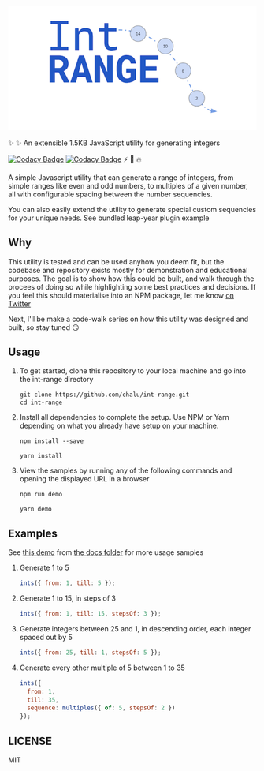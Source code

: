 <img src="./examples/ints.png">

:sparkles: :sparkles: An extensible 1.5KB JavaScript utility for generating integers

[![Codacy Badge](https://api.codacy.com/project/badge/Grade/d9e9f0f2f0134e538327a072606dec71)](https://www.codacy.com/manual/chalu/int-range?utm_source=github.com&utm_medium=referral&utm_content=chalu/int-range&utm_campaign=Badge_Grade) [![Codacy Badge](https://api.codacy.com/project/badge/Coverage/d9e9f0f2f0134e538327a072606dec71)](https://www.codacy.com/manual/chalu/int-range?utm_source=github.com&utm_medium=referral&utm_content=chalu/int-range&utm_campaign=Badge_Coverage)  :zap: :muscle: :fire:


A simple Javascript utility that can generate a range of integers, from simple ranges like even and odd numbers, to multiples of a given number, all with configurable spacing between the number sequencies.

You can also easily extend the utility to generate special custom sequencies for your unique needs. See bundled leap-year plugin example

## Why

This utility is tested and can be used anyhow you deem fit, but the codebase and repository exists mostly for demonstration and educational purposes. The goal is to show how this could be built, and walk through the procees of doing so while highlighting some best practices and decisions. If you feel this should materialise into an NPM package, let me know [on Twitter](https://twitter.com/chaluwa)

Next, I'll be make a code-walk series on how this utility was designed and built, so stay tuned :smirk:

## Usage

1.  To get started, clone this repository to your local machine and go into the int-range directory

    ```console
    git clone https://github.com/chalu/int-range.git
    cd int-range
    ```

2.  Install all dependencies to complete the setup. Use NPM or Yarn depending on what you already have setup on your machine.

    ```console
    npm install --save
    ```

    ```console
    yarn install
    ```

3.  View the samples by running any of the following commands and opening the displayed URL in a browser

    ```console
    npm run demo
    ```

    ```console
    yarn demo
    ```

## Examples

See [this demo](https://chalu.github.io/int-range/index.html) from [the docs folder](https://github.com/chalu/int-range/tree/master/docs) for more usage samples

1.  Generate 1 to 5

    ```javascript
    ints({ from: 1, till: 5 });
    ```

2.  Generate 1 to 15, in steps of 3

    ```javascript
    ints({ from: 1, till: 15, stepsOf: 3 });
    ```

3.  Generate integers between 25 and 1, in descending order, each integer spaced out by 5

    ```javascript
    ints({ from: 25, till: 1, stepsOf: 5 });
    ```

4.  Generate every other multiple of 5 between 1 to 35
    ```javascript
    ints({
      from: 1,
      till: 35,
      sequence: multiples({ of: 5, stepsOf: 2 })
    });
    ```
## LICENSE
MIT